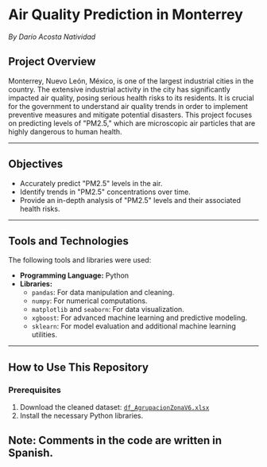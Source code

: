 # Air Quality Prediction in Monterrey
_By Darío Acosta Natividad_

## **Project Overview**  
Monterrey, Nuevo León, México, is one of the largest industrial cities in the country. The extensive industrial activity in the city has significantly impacted air quality, posing serious health risks to its residents. It is crucial for the government to understand air quality trends in order to implement preventive measures and mitigate potential disasters. This project focuses on predicting levels of "PM2.5," which are microscopic air particles that are highly dangerous to human health.

---

## **Objectives**  
- Accurately predict "PM2.5" levels in the air.
- Identify trends in "PM2.5" concentrations over time.
- Provide an in-depth analysis of "PM2.5" levels and their associated health risks.

---

## **Tools and Technologies**  
The following tools and libraries were used:  
- **Programming Language:** Python  
- **Libraries:**  
  - `pandas`: For data manipulation and cleaning.  
  - `numpy`: For numerical computations.  
  - `matplotlib` and `seaborn`: For data visualization.  
  - `xgboost`: For advanced machine learning and predictive modeling.  
  - `sklearn`: For model evaluation and additional machine learning utilities.  

---

## **How to Use This Repository**  

### **Prerequisites**  
1. Download the cleaned dataset: [`df_AgrupacionZonaV6.xlsx`](#) 
2. Install the necessary Python libraries.

## Note: Comments in the code are written in Spanish.
